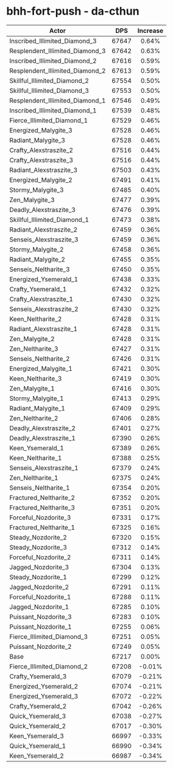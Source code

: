 # bhh-fort-push - da-cthun
| Actor | DPS | Increase |
|---|:---:|:---:|
|Inscribed_Illimited_Diamond_3|67647|0.64%|
|Resplendent_Illimited_Diamond_3|67642|0.63%|
|Inscribed_Illimited_Diamond_2|67616|0.59%|
|Resplendent_Illimited_Diamond_2|67613|0.59%|
|Skillful_Illimited_Diamond_2|67554|0.50%|
|Skillful_Illimited_Diamond_3|67553|0.50%|
|Resplendent_Illimited_Diamond_1|67546|0.49%|
|Inscribed_Illimited_Diamond_1|67539|0.48%|
|Fierce_Illimited_Diamond_1|67529|0.46%|
|Energized_Malygite_3|67528|0.46%|
|Radiant_Malygite_3|67528|0.46%|
|Crafty_Alexstraszite_2|67516|0.44%|
|Crafty_Alexstraszite_3|67516|0.44%|
|Radiant_Alexstraszite_3|67503|0.43%|
|Energized_Malygite_2|67491|0.41%|
|Stormy_Malygite_3|67485|0.40%|
|Zen_Malygite_3|67477|0.39%|
|Deadly_Alexstraszite_3|67476|0.39%|
|Skillful_Illimited_Diamond_1|67473|0.38%|
|Radiant_Alexstraszite_2|67459|0.36%|
|Senseis_Alexstraszite_3|67459|0.36%|
|Stormy_Malygite_2|67458|0.36%|
|Radiant_Malygite_2|67455|0.35%|
|Senseis_Neltharite_3|67450|0.35%|
|Energized_Ysemerald_1|67438|0.33%|
|Crafty_Ysemerald_1|67432|0.32%|
|Crafty_Alexstraszite_1|67430|0.32%|
|Senseis_Alexstraszite_2|67430|0.32%|
|Keen_Neltharite_2|67428|0.31%|
|Radiant_Alexstraszite_1|67428|0.31%|
|Zen_Malygite_2|67428|0.31%|
|Zen_Neltharite_3|67427|0.31%|
|Senseis_Neltharite_2|67426|0.31%|
|Energized_Malygite_1|67421|0.30%|
|Keen_Neltharite_3|67419|0.30%|
|Zen_Malygite_1|67416|0.30%|
|Stormy_Malygite_1|67413|0.29%|
|Radiant_Malygite_1|67409|0.29%|
|Zen_Neltharite_2|67406|0.28%|
|Deadly_Alexstraszite_2|67401|0.27%|
|Deadly_Alexstraszite_1|67390|0.26%|
|Keen_Ysemerald_1|67389|0.26%|
|Keen_Neltharite_1|67388|0.25%|
|Senseis_Alexstraszite_1|67379|0.24%|
|Zen_Neltharite_1|67375|0.24%|
|Senseis_Neltharite_1|67354|0.20%|
|Fractured_Neltharite_2|67352|0.20%|
|Fractured_Neltharite_3|67351|0.20%|
|Forceful_Nozdorite_3|67331|0.17%|
|Fractured_Neltharite_1|67325|0.16%|
|Steady_Nozdorite_2|67320|0.15%|
|Steady_Nozdorite_3|67312|0.14%|
|Forceful_Nozdorite_2|67311|0.14%|
|Jagged_Nozdorite_3|67304|0.13%|
|Steady_Nozdorite_1|67299|0.12%|
|Jagged_Nozdorite_2|67291|0.11%|
|Forceful_Nozdorite_1|67288|0.11%|
|Jagged_Nozdorite_1|67285|0.10%|
|Puissant_Nozdorite_3|67283|0.10%|
|Puissant_Nozdorite_1|67255|0.06%|
|Fierce_Illimited_Diamond_3|67251|0.05%|
|Puissant_Nozdorite_2|67249|0.05%|
|Base|67217|0.00%|
|Fierce_Illimited_Diamond_2|67208|-0.01%|
|Crafty_Ysemerald_3|67079|-0.21%|
|Energized_Ysemerald_2|67074|-0.21%|
|Energized_Ysemerald_3|67072|-0.22%|
|Crafty_Ysemerald_2|67042|-0.26%|
|Quick_Ysemerald_3|67038|-0.27%|
|Quick_Ysemerald_2|67017|-0.30%|
|Keen_Ysemerald_3|66997|-0.33%|
|Quick_Ysemerald_1|66990|-0.34%|
|Keen_Ysemerald_2|66987|-0.34%|
